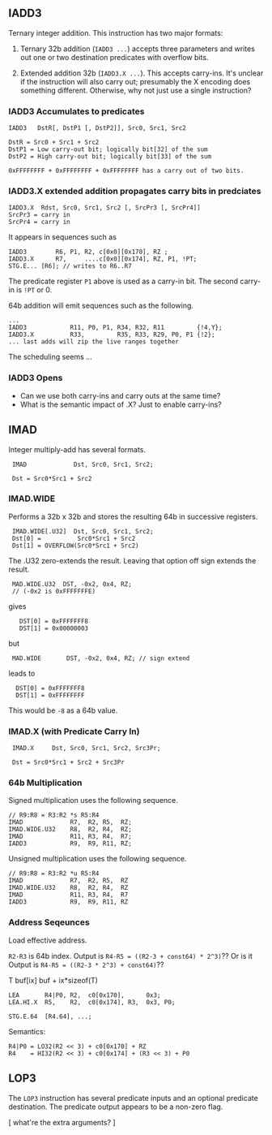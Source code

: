 


## IADD3

Ternary integer addition.  This instruction has two major formats:

1. Ternary 32b addition (`IADD3 ...`) accepts three parameters and writes
   out one or two destination predicates with overflow bits.

2. Extended addition 32b (`IADD3.X ...`).
   This accepts carry-ins.  It's unclear if the instruction will also
   carry out; presumably the X encoding does something different.
   Otherwise, why not just use a single instruction?


### IADD3 Accumulates to predicates

    IADD3   DstR[, DstP1 [, DstP2]], Src0, Src1, Src2

    DstR = Src0 + Src1 + Src2
    DstP1 = Low carry-out bit; logically bit[32] of the sum
    DstP2 = High carry-out bit; logically bit[33] of the sum

    0xFFFFFFFF + 0xFFFFFFFF + 0xFFFFFFFF has a carry out of two bits.


### IADD3.X extended addition propagates carry bits in predciates

    IADD3.X  Rdst, Src0, Src1, Src2 [, SrcPr3 [, SrcPr4]]
    SrcPr3 = carry in
    SrcPr4 = carry in

It appears in sequences such as

    IADD3        R6, P1, R2, c[0x0][0x170], RZ ;
    IADD3.X      R7,     ....c[0x0][0x174], RZ, P1, !PT;
    STG.E... [R6]; // writes to R6..R7

The predicate register `P1` above is used as a carry-in bit.
The second carry-in is `!PT` or 0.

64b addition will emit sequences such as the following.

    ...
    IADD3            R11, P0, P1, R34, R32, R11         {!4,Y};
    IADD3.X          R33,         R35, R33, R29, P0, P1 {!2};
    ... last adds will zip the live ranges together


The scheduling seems ...


### IADD3 Opens

- Can we use both carry-ins and carry outs at the same time?
- What is the semantic impact of .X?  Just to enable carry-ins?



## IMAD
Integer multiply-add has several formats.

     IMAD             Dst, Src0, Src1, Src2;

     Dst = Src0*Src1 + Src2


### IMAD.WIDE

Performs a 32b x 32b and stores the resulting 64b in successive registers.

     IMAD.WIDE[.U32]  Dst, Src0, Src1, Src2;
     Dst[0] =          Src0*Src1 + Src2
     Dst[1] = OVERFLOW(Src0*Src1 + Src2)

The .U32 zero-extends the result.
Leaving that option off sign extends the result.

     MAD.WIDE.U32  DST, -0x2, 0x4, RZ;
     // (-0x2 is 0xFFFFFFFE)

gives

       DST[0] = 0xFFFFFFF8
       DST[1] = 0x00000003

but

     MAD.WIDE       DST, -0x2, 0x4, RZ; // sign extend

leads to

      DST[0] = 0xFFFFFFF8
      DST[1] = 0xFFFFFFFF

This would be `-8` as a 64b value.



### IMAD.X (with Predicate Carry In)

     IMAD.X     Dst, Src0, Src1, Src2, Src3Pr;

     Dst = Src0*Src1 + Src2 + Src3Pr


### 64b Multiplication

Signed multiplication uses the following sequence.

    // R9:R8 = R3:R2 *s R5:R4
    IMAD             R7,  R2, R5,  RZ;
    IMAD.WIDE.U32    R8,  R2, R4,  RZ;
    IMAD             R11, R3, R4,  R7;
    IADD3            R9,  R9, R11, RZ;

  Unsigned multiplication uses the following sequence.

    // R9:R8 = R3:R2 *u R5:R4
    IMAD             R7,  R2, R5,  RZ
    IMAD.WIDE.U32    R8,  R2, R4,  RZ
    IMAD             R11, R3, R4,  R7
    IADD3            R9,  R9, R11, RZ


### Address Seqeunces
Load effective address.

`R2-R3` is 64b index.
Output is `R4-R5 = ((R2-3 + const64) * 2^3)`??
Or is it
Output is `R4-R5 = ((R2-3 * 2^3) + const64)`??

T buf[ix]
  buf + ix*sizeof(T)

    LEA       R4|P0, R2,  c0[0x170],      0x3;
    LEA.HI.X  R5,    R2,  c0[0x174], R3,  0x3, P0;

    STG.E.64  [R4.64], ...;

Semantics:

    R4|P0 = LO32(R2 << 3) + c0[0x170] + RZ
    R4    = HI32(R2 << 3) + c0[0x174] + (R3 << 3) + P0


## LOP3

The `LOP3` instruction has several predicate inputs and an optional
predicate destination.  The predicate output appears to be a non-zero flag.

[ what're the extra arguments? ]

